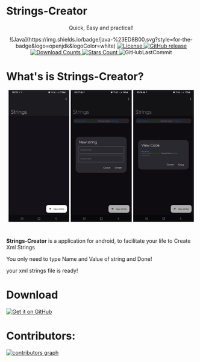 # Strings-Creator 
<div align="center"> 
    <p>Quick, Easy and practical! </p>
    ![Java](https://img.shields.io/badge/java-%23ED8B00.svg?style=for-the-badge&logo=openjdk&logoColor=white)
        <a href="LICENSE">
        <img src="https://img.shields.io/github/license/aquilestrindade/stringscreator.svg?color=FFFFFF&style=for-the-badge&logo=gitbook&logoColor=ebebf0&labelColor=23232F" alt="License">
    </a>
    <a href="https://github.com/aquilesTrindade/StringsCreator/releases">
        <img src="https://img.shields.io/github/v/release/aquilesTrindade/StringsCreator?color=FFFFFF&style=for-the-badge&logo=pkgsrc&logoColor=ebebf0&labelColor=23232F" alt="GitHub release">
    </a>
        <a href="https://github.com/aquilesTrindade/StringsCreator/releases">
        <img src="https://img.shields.io/github/downloads/aquilesTrindade/StringsCreator/total.svg?color=FFFFFF&style=for-the-badge&labelColor=23232F" alt="Download Counts">
                <a href="https://github.com/aquilesTrindade/StringsCreator/stargazers">
        <img src="https://img.shields.io/github/stars/aquilesTrindade/StringsCreator.svg?color=FFFFFF&style=for-the-badge&logo=apachespark&logoColor=ebebf0&labelColor=23232F" alt="Stars Count">
    </a>
    <img alt="GitHubLastCommit" src="https://img.shields.io/github/last-commit/aquilesTrindade/StringsCreator?color=FFFFFF&style=for-the-badge&logo=github&logoColor=ebebf0&labelColor=23232F">
</div>

# What's is Strings-Creator? 

<div align="center">
    <img src="fastlane/metadata/android/en-US/images/phoneScreenshots/1.png" width="32%" alt="Screenshot 1" />
    <img src="fastlane/metadata/android/en-US/images/phoneScreenshots/2.png" width="32%" alt="Screenshot 2" />
    <img src="fastlane/metadata/android/en-US/images/phoneScreenshots/3.png" width="32%" alt="Screenshot 3" />
</div>

#
<p><b>Strings-Creator</b> is a application for android, to facilitate your life to Create Xml Strings</p>
<p>You only need to type Name and Value of string and Done!</p>
your xml strings file is ready!

# Download 
[<img src="https://s1.ax1x.com/2023/01/12/pSu1a36.png" alt="Get it on GitHub" height="80">](https://github.com/aquilesTrindade/StringsCreator/releases)


# Contributors:

<a href="https://github.com/aquilesTrindade/StringsCreator/graphs/contributors">
  <img alt="contributors graph" src="https://contrib.rocks/image?repo=aquilesTrindade/StringsCreator" />
</a>
